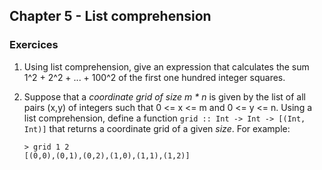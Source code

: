 ## Chapter 5 - List comprehension

### Exercices

1. Using list comprehension, give an expression that calculates the sum 1^2 + 2^2 + ... + 100^2 of the first one hundred integer squares.

2. Suppose that a *coordinate grid of size m * n* is given by the list of all pairs (x,y) of integers such that 0 <= x <= m and 0 <= y <= n. Using a list comprehension, define a function `grid :: Int -> Int -> [(Int, Int)]` that returns a coordinate grid of a given *size*. For example:

    ```GHCi
    > grid 1 2
    [(0,0),(0,1),(0,2),(1,0),(1,1),(1,2)]
    ```
